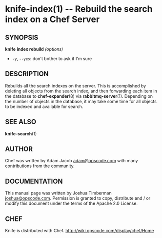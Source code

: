 knife-index(1) -- Rebuild the search index on a Chef Server
========================================

## SYNOPSIS

__knife__ __index rebuild__ _(options)_

  * `-y`, `--yes`:
    don't bother to ask if I'm sure

## DESCRIPTION
Rebuilds all the search indexes on the server. This is accomplished by
deleting all objects from the search index, and then forwarding each
item in the database to __chef-expander__(8) via __rabbitmq-server__(1).
Depending on the number of objects in the database, it may take some
time for all objects to be indexed and available for search.

## SEE ALSO
   __knife-search__(1)

## AUTHOR
   Chef was written by Adam Jacob <adam@opscode.com> with many contributions from the community.

## DOCUMENTATION
   This manual page was written by Joshua Timberman <joshua@opscode.com>.
   Permission is granted to copy, distribute and / or modify this document under the terms of the Apache 2.0 License.

## CHEF
   Knife is distributed with Chef. <http://wiki.opscode.com/display/chef/Home>


